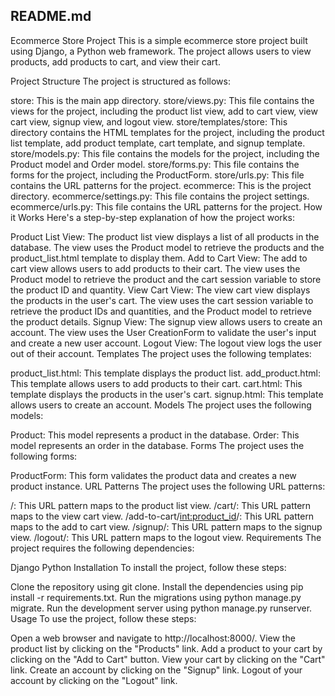 ## README.md

Ecommerce Store Project
This is a simple ecommerce store project built using Django, a Python web framework. The project allows users to view products, add products to cart, and view their cart.

Project Structure
The project is structured as follows:

store: This is the main app directory.
store/views.py: This file contains the views for the project, including the product list view, add to cart view, view cart view, signup view, and logout view.
store/templates/store: This directory contains the HTML templates for the project, including the product list template, add product template, cart template, and signup template.
store/models.py: This file contains the models for the project, including the Product model and Order model.
store/forms.py: This file contains the forms for the project, including the ProductForm.
store/urls.py: This file contains the URL patterns for the project.
ecommerce: This is the project directory.
ecommerce/settings.py: This file contains the project settings.
ecommerce/urls.py: This file contains the URL patterns for the project.
How it Works
Here's a step-by-step explanation of how the project works:

Product List View: The product list view displays a list of all products in the database. The view uses the Product model to retrieve the products and the product_list.html template to display them.
Add to Cart View: The add to cart view allows users to add products to their cart. The view uses the Product model to retrieve the product and the cart session variable to store the product ID and quantity.
View Cart View: The view cart view displays the products in the user's cart. The view uses the cart session variable to retrieve the product IDs and quantities, and the Product model to retrieve the product details.
Signup View: The signup view allows users to create an account. The view uses the User CreationForm to validate the user's input and create a new user account.
Logout View: The logout view logs the user out of their account.
Templates
The project uses the following templates:

product_list.html: This template displays the product list.
add_product.html: This template allows users to add products to their cart.
cart.html: This template displays the products in the user's cart.
signup.html: This template allows users to create an account.
Models
The project uses the following models:

Product: This model represents a product in the database.
Order: This model represents an order in the database.
Forms
The project uses the following forms:

ProductForm: This form validates the product data and creates a new product instance.
URL Patterns
The project uses the following URL patterns:

/: This URL pattern maps to the product list view.
/cart/: This URL pattern maps to the view cart view.
/add-to-cart/<int:product_id>/: This URL pattern maps to the add to cart view.
/signup/: This URL pattern maps to the signup view.
/logout/: This URL pattern maps to the logout view.
Requirements
The project requires the following dependencies:

Django
Python
Installation
To install the project, follow these steps:

Clone the repository using git clone.
Install the dependencies using pip install -r requirements.txt.
Run the migrations using python manage.py migrate.
Run the development server using python manage.py runserver.
Usage
To use the project, follow these steps:

Open a web browser and navigate to http://localhost:8000/.
View the product list by clicking on the "Products" link.
Add a product to your cart by clicking on the "Add to Cart" button.
View your cart by clicking on the "Cart" link.
Create an account by clicking on the "Signup" link.
Logout of your account by clicking on the "Logout" link.
